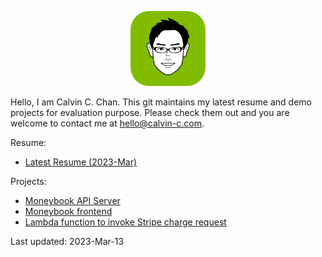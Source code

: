 <p align="center"><img height="120" src="./calvincchan.png" alt="calvin c chan avatar" style="border-radius:30px" /></p>

Hello, I am Calvin C. Chan. This git maintains my latest resume and demo projects for evaluation purpose. Please check them out and you are welcome to contact me at hello@calvin-c.com.

Resume:
- [Latest Resume (2023-Mar)](./Resume-Calvin-Chun-yu-Chan-202303.pdf)

Projects:
- [Moneybook API Server](https://github.com/calvincchan/money-book-api)
- [Moneybook frontend](https://github.com/calvincchan/money-book-webapp)
- [Lambda function to invoke Stripe charge request](https://github.com/calvincchan/stripe-charge)

Last updated: 2023-Mar-13